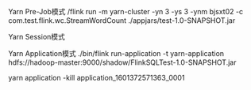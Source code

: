 



Yarn Pre-Job模式
/flink run -m yarn-cluster -yn 3 -ys 3 -ynm bjsxt02  -c com.test.flink.wc.StreamWordCount ./appjars/test-1.0-SNAPSHOT.jar


Yarn Session模式

Yarn Application模式
./bin/flink run-application -t yarn-application hdfs://hadoop-master:9000/shadow/FlinkSQLTest-1.0-SNAPSHOT.jar


yarn application -kill application_1601372571363_0001